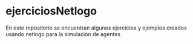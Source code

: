 # ejerciciosNetlogo
En este repositorio se encuentran algunos ejercicios y ejemplos creados usando netlogo para la simulación de agentes

